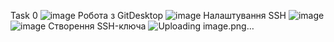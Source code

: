   Task 0
  ![image](https://user-images.githubusercontent.com/86926470/124456107-ffb5cb80-dd92-11eb-96fb-f6660b7b10a8.png)
Робота з GitDesktop
![image](https://user-images.githubusercontent.com/86926470/124459114-7b654780-dd96-11eb-8b24-dfd227975e28.png)
Налаштування SSH
![image](https://user-images.githubusercontent.com/86926470/124462522-71ddde80-dd9a-11eb-8053-f347f87ee2cf.png)
![image](https://user-images.githubusercontent.com/86926470/124462732-a8b3f480-dd9a-11eb-9371-296a36d69346.png)
Створення SSH-ключа
![Uploading image.png…]()
